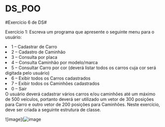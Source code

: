 # DS_POO
#Exercício 6 de DS#

Exercício 1: Escreva um programa que apresente o seguinte menu para o usuário: 
<li>1 – Cadastrar de Carro</li> 
<li>2 – Cadastro de Caminhão </li>
<li>3 – Consulta por placa </li>
<li>4 – Consulta Caminhão por modelo/marca </li>
<li>5 – Consultar Carro por cor (deverá listar todos os carros cuja cor será digitada pelo usuário) </li>
<li>6 – Exibir todos os Carros cadastrados </li>
<li>7 – Exibir todos os Caminhões cadastrados </li> 
<li>0 – Sair </li>
O usuário deverá cadastrar vários carros e/ou caminhões até um máximo de 500 veículos, portanto deverá ser utilizado um vetor de 300 posições para Carro e outro vetor de 200 posições para Caminhões. 
Neste exercício, deve ser criada a seguinte estrutura de classe.

![image](![image](https://user-images.githubusercontent.com/91338154/162275841-cd8dee3f-40c0-4473-bbc4-08b3e5648d42.png)

